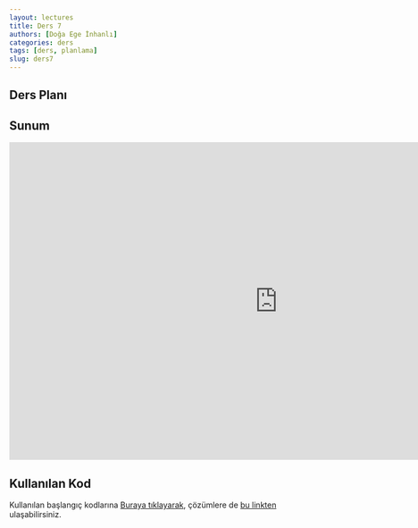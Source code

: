```yaml
---
layout: lectures
title: Ders 7
authors: [Doğa Ege İnhanlı]
categories: ders
tags: [ders, planlama]
slug: ders7
---
```



## Ders Planı

## Sunum
<iframe src="https://docs.google.com/presentation/d/e/2PACX-1vSxkp0qvx4oYWzOseGPrl7FB7C0lXqY-HUq6sPgKTxSsQvVew5h8OqSHxNRbsW_QQRtBsM13uykjI1H/embed?start=false&loop=false&delayms=3000" frameborder="0" width="960" height="569" allowfullscreen="true" mozallowfullscreen="true" webkitallowfullscreen="true"></iframe>

## Kullanılan Kod
Kullanılan başlangıç kodlarına [Buraya tıklayarak](https://drive.google.com/file/d/1rjMb3_0JjhZLA6NIJNYaxde7rxpVwUoK/view?usp=sharing), çözümlere de [bu linkten](https://drive.google.com/file/d/12XPcg5Da2CacblrhnnPC6Xo_UF-8SE1_/view?usp=sharing) ulaşabilirsiniz.
